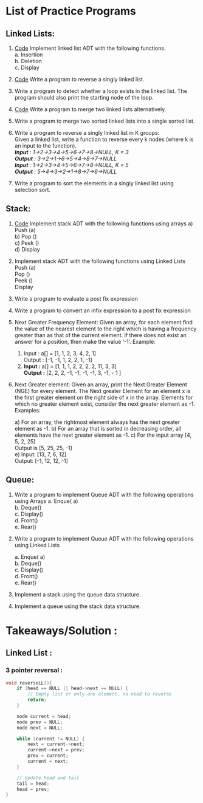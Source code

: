 # List of Practice Programs

## Linked Lists:

1. [Code](https://github.com/vinitkesh/PD_Lab/blob/main/DSA_lab/code/LL1.c)
Implement linked list ADT with the following functions.  
    a. Insertion  
    b. Deletion  
    c. Display

3. [Code](https://github.com/vinitkesh/PD_Lab/blob/main/DSA_lab/code/LL1.c) Write a program to reverse a singly linked list.

4. Write a program to detect whether a loop exists in the linked list. The program should also
    print the starting node of the loop.

5. [Code](https://github.com/vinitkesh/PD_Lab/blob/main/DSA_lab/code/LL1.c)
 Write a program to merge two linked lists alternatively.

6. Write a program to merge two sorted linked lists into a single sorted list.

7. Write a program to reverse a singly linked list in K groups:  
    Given a linked list, write a function to reverse every k nodes (where k is an input to the
    function).  
    **_Input_** _: 1->2->3->4->5->6->7->8->NULL, K = 3_  
    **_Output_** _: 3->2->1->6->5->4->8->7->NULL_  
    **_Input_** _: 1->2->3->4->5->6->7->8->NULL, K = 5_  
    **_Output_** _: 5->4->3->2->1->8->7->6->NULL_  

8. Write a program to sort the elements in a singly linked list using selection sort.

## Stack:

1. [Code](https://github.dev/vinitkesh/DSALab_HWLab_2024/tree/main/practice_questions_0/Stack1.c)
Implement stack ADT with the following functions using arrays
    a) Push (a)  
    b) Pop ()  
    c) Peek ()  
    d) Display  
2. Implement stack ADT with the following functions using Linked Lists  
    Push (a)  
    Pop ()  
    Peek ()  
    Display  
3. Write a program to evaluate a post fix expression
4. Write a program to convert an infix expression to a post fix expression
5. Next Greater Frequency Element: Given an array, for each element find the value of the
    nearest element to the right which is having a frequency greater than as that of the current
    element. If there does not exist an answer for a position, then make the value ‘-1’.
    Example:  
    1) Input : a[] = [1, 1, 2, 3, 4, 2, 1]  
    Output : [-1, -1, 1, 2, 2, 1, -1]  
    2) **Input :** a[] = [1, 1, 1, 2, 2, 2, 2, 11, 3, 3]  
    **Output :** [2, 2, 2, -1, -1, -1, -1, 3, -1, - 1 ]  
6. Next Greater element: Given an array, print the Next Greater Element (NGE) for every
    element. The Next greater Element for an element x is the first greater element on the right
    side of x in the array. Elements for which no greater element exist, consider the next greater
    element as -1.
Examples: 

    a) For an array, the rightmost element always has the next greater element as -1.
    b) For an array that is sorted in decreasing order, all elements have the next greater element as -1.
    c) For the input array [4, 5, 2, 25]  
        Output is [5, 25, 25, -1]  
    e) Input: [13, 7, 6, 12]  
        Output: [-1, 12, 12, -1]  

## Queue:

1. Write a program to implement Queue ADT with the following operations using Arrays
    a. Enque( a)  
    b. Deque()  
    c. Display()  
    d. Front()  
    e. Rear()  
2. Write a program to implement Queue ADT with the following operations using Linked Lists

    a. Enque( a)  
    b. Deque()   
    c. Display()  
    d. Front()  
    e. Rear()

3. Implement a stack using the queue data structure.
4. Implement a queue using the stack data structure.

# Takeaways/Solution : 

## Linked List :

### 3 pointer reversal :

```c
void reverseLL(){
    if (head == NULL || head->next == NULL) {
        // Empty list or only one element, no need to reverse
        return;
    }

    node current = head;
    node prev = NULL;
    node next = NULL;

    while (current != NULL) {
        next = current->next;
        current->next = prev;
        prev = current;
        current = next;
    }

    // Update head and tail
    tail = head;
    head = prev;
}
```


